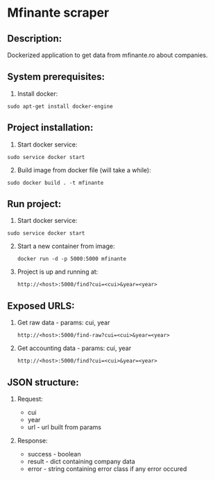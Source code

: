 # Mfinante scraper

Description:
------------

Dockerized application to get data from mfinante.ro about companies.


System prerequisites:
---------------------

1. Install docker:

  ```
  sudo apt-get install docker-engine
  ```
  

Project installation:
---------------------

1. Start docker service:

  ```
  sudo service docker start
  ```

2. Build image from docker file (will take a while):

  ```
  sudo docker build . -t mfinante
  ```


Run project:
------------

1. Start docker service:

  ```
  sudo service docker start
  ```

2. Start a new container from image:

    ``` 
    docker run -d -p 5000:5000 mfinante    
    ```
    
3. Project is up and running at:

    ```
    http://<host>:5000/find?cui=<cui>&year=<year>
    ```

Exposed URLS:
-------------

1. Get raw data - params: cui, year

    ```
    http://<host>:5000/find-raw?cui=<cui>&year=<year>
    ```

2. Get accounting data - params: cui, year
 
    ```
    http://<host>:5000/find?cui=<cui>&year=<year>
    ```
 
 
JSON structure:
---------------

1. Request:
    * cui 
    * year
    * url - url built from params
    
2. Response:
    * success - boolean
    * result - dict containing company data 
    * error - string containing error class if any error occured
    
